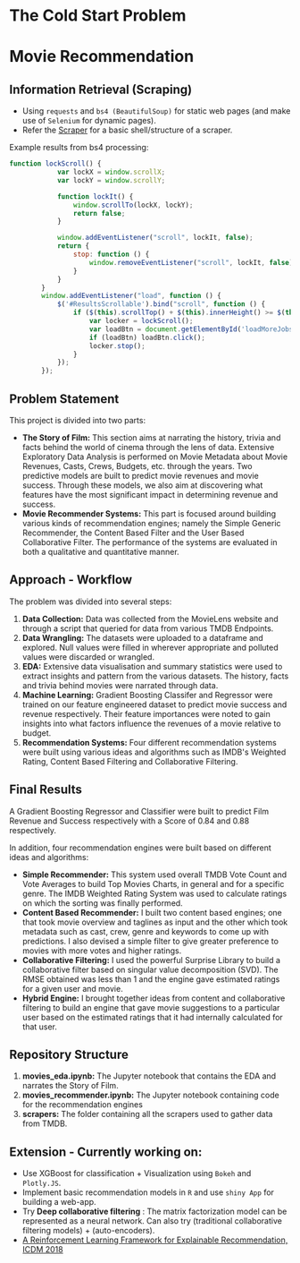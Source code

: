 # The Cold Start Problem

#  Movie Recommendation

## Information Retrieval (Scraping)

- Using ``` requests ``` and ``` bs4 (BeautifulSoup) ``` for static web pages (and make use of  ``` Selenium ``` for dynamic pages).
- Refer the [Scraper](https://github.com/ashwinpn/Advanced-Python/blob/master/Web%20Scraper.ipynb) for a basic shell/structure of a scraper.

Example results from bs4 processing:
```Javascript
function lockScroll() {
            var lockX = window.scrollX;
            var lockY = window.scrollY;

            function lockIt() {
                window.scrollTo(lockX, lockY);
                return false;
            }

            window.addEventListener("scroll", lockIt, false);
            return {
                stop: function () {
                    window.removeEventListener("scroll", lockIt, false);
                }
            }
        }
        window.addEventListener("load", function () {
            $('#ResultsScrollable').bind("scroll", function () {
                if ($(this).scrollTop() + $(this).innerHeight() >= $(this)[0].scrollHeight) {
                    var locker = lockScroll();
                    var loadBtn = document.getElementById('loadMoreJobs');
                    if (loadBtn) loadBtn.click();
                    locker.stop();
                }
            });
        });
```

## Problem Statement
This project is divided into two parts: 
* **The Story of Film:** This section aims at narrating the history, trivia and facts behind the world of cinema through the lens of data. Extensive Exploratory Data Analysis is performed on Movie Metadata about Movie Revenues, Casts, Crews, Budgets, etc. through the years. Two predictive models are built to predict movie revenues and movie success. Through these models, we also aim at discovering what features have the most significant impact in determining revenue and success.
* **Movie Recommender Systems:** This part is focused around building various kinds of recommendation engines; namely the Simple Generic Recommender, the Content Based Filter and the User Based Collaborative Filter. The performance of the systems are evaluated in both a qualitative and quantitative manner.

## Approach - Workflow

The problem was divided into several steps:

1. **Data Collection:** Data was collected from the MovieLens website and through a script that queried for data from various TMDB Endpoints.
2. **Data Wrangling:** The datasets were uploaded to a dataframe and explored. Null values were filled in wherever appropriate and polluted values were discarded or wrangled.
3. **EDA:** Extensive data visualisation and summary statistics were used to extract insights and pattern from the various datasets. The history, facts and trivia behind movies were narrated through data.
4. **Machine Learning:** Gradient Boosting Classifer and Regressor were trained on our feature engineered dataset to predict movie success and revenue respectively. Their feature importances were noted to gain insights into what factors influence the revenues of a movie relative to budget.
5. **Recommendation Systems:** Four different recommendation systems were built using various ideas and algorithms such as IMDB's Weighted Rating, Content Based Filtering and Collaborative Filtering.

## Final Results 

A Gradient Boosting Regressor and Classifier were built to predict Film Revenue and Success respectively with a Score of 0.84 and 0.88 respectively.

In addition, four recommendation engines were built based on different ideas and algorithms:

* **Simple Recommender:** This system used overall TMDB Vote Count and Vote Averages to build Top Movies Charts, in general and for a specific genre. The IMDB Weighted Rating System was used to calculate ratings on which the sorting was finally performed.
* **Content Based Recommender:** I built two content based engines; one that took movie overview and taglines as input and the other which took metadata such as cast, crew, genre and keywords to come up with predictions. I also devised a simple filter to give greater preference to movies with more votes and higher ratings.
* **Collaborative Filtering:** I used the powerful Surprise Library to build a collaborative filter based on singular value decomposition (SVD). The RMSE obtained was less than 1 and the engine gave estimated ratings for a given user and movie.
* **Hybrid Engine:** I brought together ideas from content and collaborative filtering to build an engine that gave movie suggestions to a particular user based on the estimated ratings that it had internally calculated for that user.


## Repository Structure

1. **movies_eda.ipynb:** The Jupyter notebook that contains the EDA and narrates the Story of Film.
2. **movies_recommender.ipynb:** The Jupyter notebook containing code for the recommendation engines
3. **scrapers:** The folder containing all the scrapers used to gather data from TMDB.

## Extension - Currently working on:
- Use XGBoost for classification + Visualization using ```Bokeh``` and ```Plotly.JS```.
- Implement basic recommendation models in ``` R ``` and use ``` shiny App ``` for building a web-app.
- Try **Deep collaborative filtering** : The matrix factorization model can be represented as a neural network. Can also try (traditional collaborative filtering models) + (auto-encoders).
- [A Reinforcement Learning Framework for Explainable Recommendation, ICDM 2018](https://ieeexplore.ieee.org/abstract/document/8594883/)

